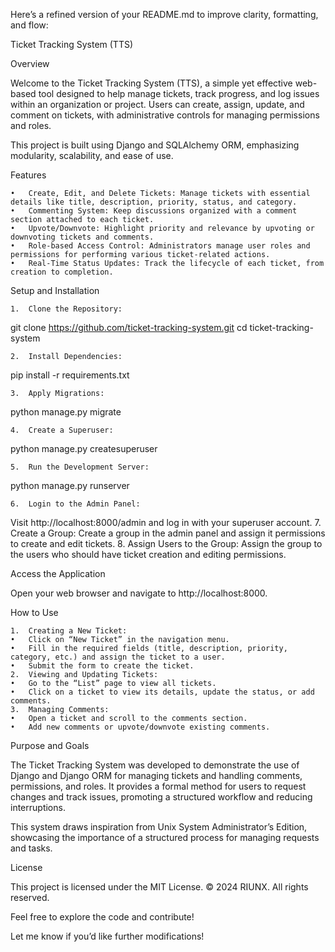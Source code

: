 Here’s a refined version of your README.md to improve clarity, formatting, and flow:

Ticket Tracking System (TTS)

Overview

Welcome to the Ticket Tracking System (TTS), a simple yet effective web-based tool designed to help manage tickets, track progress, and log issues within an organization or project. Users can create, assign, update, and comment on tickets, with administrative controls for managing permissions and roles.

This project is built using Django and SQLAlchemy ORM, emphasizing modularity, scalability, and ease of use.

Features

	•	Create, Edit, and Delete Tickets: Manage tickets with essential details like title, description, priority, status, and category.
	•	Commenting System: Keep discussions organized with a comment section attached to each ticket.
	•	Upvote/Downvote: Highlight priority and relevance by upvoting or downvoting tickets and comments.
	•	Role-based Access Control: Administrators manage user roles and permissions for performing various ticket-related actions.
	•	Real-Time Status Updates: Track the lifecycle of each ticket, from creation to completion.

Setup and Installation

	1.	Clone the Repository:

git clone https://github.com/ticket-tracking-system.git
cd ticket-tracking-system


	2.	Install Dependencies:

pip install -r requirements.txt


	3.	Apply Migrations:

python manage.py migrate


	4.	Create a Superuser:

python manage.py createsuperuser


	5.	Run the Development Server:

python manage.py runserver


	6.	Login to the Admin Panel:
Visit http://localhost:8000/admin and log in with your superuser account.
	7.	Create a Group:
Create a group in the admin panel and assign it permissions to create and edit tickets.
	8.	Assign Users to the Group:
Assign the group to the users who should have ticket creation and editing permissions.

Access the Application

Open your web browser and navigate to http://localhost:8000.

How to Use

	1.	Creating a New Ticket:
	•	Click on “New Ticket” in the navigation menu.
	•	Fill in the required fields (title, description, priority, category, etc.) and assign the ticket to a user.
	•	Submit the form to create the ticket.
	2.	Viewing and Updating Tickets:
	•	Go to the “List” page to view all tickets.
	•	Click on a ticket to view its details, update the status, or add comments.
	3.	Managing Comments:
	•	Open a ticket and scroll to the comments section.
	•	Add new comments or upvote/downvote existing comments.

Purpose and Goals

The Ticket Tracking System was developed to demonstrate the use of Django and Django ORM for managing tickets and handling comments, permissions, and roles. It provides a formal method for users to request changes and track issues, promoting a structured workflow and reducing interruptions.

This system draws inspiration from Unix System Administrator’s Edition, showcasing the importance of a structured process for managing requests and tasks.

License

This project is licensed under the MIT License. © 2024 RIUNX. All rights reserved.

Feel free to explore the code and contribute!

Let me know if you’d like further modifications!